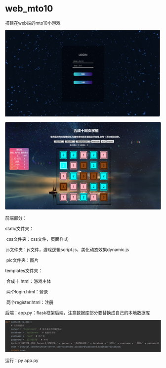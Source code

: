 # web_mto10


搭建在web端的mto10小游戏

![2](https://github.com/J-aso-n/web_mto10/blob/master/README_pic/2.png)

![image](https://github.com/J-aso-n/web_mto10/blob/master/README_pic/1.png)

前端部分：

static文件夹：

​		css文件夹：css文件，页面样式

​		js文件夹：js文件，游戏逻辑script.js，美化动态效果dynamic.js

​		pic文件夹：图片

templates文件夹：

​		合成十.html：游戏主体

​		两个login.html：登录

​		两个register.html：注册

后端：app.py：flask框架后端，注意数据库部分要替换成自己的本地数据库

![image-20240309120254111](https://github.com/J-aso-n/web_mto10/blob/master/README_pic/3.png)

运行：py app.py

​		
